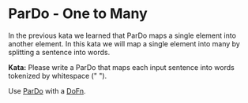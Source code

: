 <!--
    Licensed to the Apache Software Foundation (ASF) under one
    or more contributor license agreements.  See the NOTICE file
    distributed with this work for additional information
    regarding copyright ownership.  The ASF licenses this file
    to you under the Apache License, Version 2.0 (the
    "License"); you may not use this file except in compliance
    with the License.  You may obtain a copy of the License at

      http://www.apache.org/licenses/LICENSE-2.0

    Unless required by applicable law or agreed to in writing,
    software distributed under the License is distributed on an
    "AS IS" BASIS, WITHOUT WARRANTIES OR CONDITIONS OF ANY
    KIND, either express or implied.  See the License for the
    specific language governing permissions and limitations
    under the License.
-->

# ParDo - One to Many

In the previous kata we learned that ParDo maps a single element into another element.
In this kata we will map a single element into many by splitting a sentence into words.

**Kata:** Please write a ParDo that maps each input sentence into words tokenized by whitespace (" ").

<div class="hint">
  Use <a href="https://godoc.org/github.com/apache/beam/sdks/go/pkg/beam#ParDo">
  ParDo</a>
  with a <a href="https://godoc.org/github.com/apache/beam/sdks/go/pkg/beam#hdr-DoFns">
  DoFn</a>.
</div>
